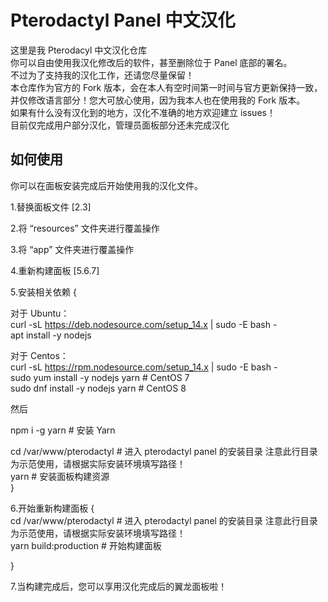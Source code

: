 
# Pterodactyl Panel 中文汉化
这里是我 Pterodacyl 中文汉化仓库  
你可以自由使用我汉化修改后的软件，甚至删除位于 Panel 底部的署名。  
不过为了支持我的汉化工作，还请您尽量保留！  
本仓库作为官方的 Fork 版本，会在本人有空时间第一时间与官方更新保持一致，  
并仅修改语言部分！您大可放心使用，因为我本人也在使用我的 Fork 版本。  
如果有什么没有汉化到的地方，汉化不准确的地方欢迎建立 issues！  
目前仅完成用户部分汉化，管理员面板部分还未完成汉化  



## 如何使用
你可以在面板安装完成后开始使用我的汉化文件。  

1.替换面板文件 [2.3]

2.将 “resources” 文件夹进行覆盖操作

3.将 “app” 文件夹进行覆盖操作

4.重新构建面板 [5.6.7]

5.安装相关依赖 {

对于 Ubuntu：  
curl -sL https://deb.nodesource.com/setup_14.x | sudo -E bash -  
apt install -y nodejs

对于 Centos：  
curl -sL https://rpm.nodesource.com/setup_14.x | sudo -E bash -  
sudo yum install -y nodejs yarn # CentOS 7  
sudo dnf install -y nodejs yarn # CentOS 8

然后

npm i -g yarn # 安装 Yarn

cd /var/www/pterodactyl # 进入 pterodactyl panel 的安装目录 注意此行目录为示范使用，请根据实际安装环境填写路径！  
yarn # 安装面板构建资源  
}  

6.开始重新构建面板 {  
cd /var/www/pterodactyl  # 进入 pterodactyl panel 的安装目录 注意此行目录为示范使用，请根据实际安装环境填写路径！  
yarn build:production # 开始构建面板  

}  

7.当构建完成后，您可以享用汉化完成后的翼龙面板啦！